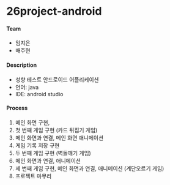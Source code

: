 # 26project-android

#### Team
* 임지은
* 배주현

#### Description
* 성향 테스트 안드로이드 어플리케이션
* 언어: java
* IDE: android studio

#### Process
1. 메인 화면 구현,
2. 첫 번째 게임 구현 (카드 뒤집기 게임)
3. 메인 화면과 연결, 메인 화면 애니메이션
4. 게임 기록 저장 구현
5. 두 번째 게임 구현 (벽돌깨기 게임)
6. 메인 화면과 연결, 애니메이션 
7. 세 번째 게임 구현, 메인 화면과 연결, 애니메이션 (계단오르기 게임)
8. 프로젝트 마무리 

